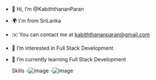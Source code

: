 - 👋 Hi, I’m @KabiththananParan
- 🌍 I'm from SriLanka
- ✉️ You can contact me at kabiththananparan@gmail.com
- 👀 I’m interested in Full Stack Development
- 🌱 I’m currently learning Full Stack Development

  Skills
  -![image](https://github.com/KabiththananParan/KabiththananParan/assets/155905080/1f6f0725-642b-4a2f-abf4-594df6a7668d)
  -![image](https://github.com/KabiththananParan/KabiththananParan/assets/155905080/a8afbbab-2061-4bee-bd19-f62a2b0057f9)


<!---
KabiththananParan/KabiththananParan is a ✨ special ✨ repository because its `README.md` (this file) appears on your GitHub profile.
You can click the Preview link to take a look at your changes.
--->
